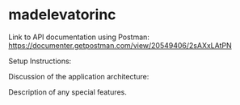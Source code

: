 # madelevatorinc
Link to API documentation using Postman:
https://documenter.getpostman.com/view/20549406/2sAXxLAtPN


Setup Instructions:




 Discussion of the application architecture:





Description of any special features.